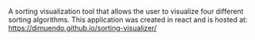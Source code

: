 A sorting visualization tool that allows the user to visualize four different sorting algorithms. This application was created in react and is hosted at: https://dimuendo.github.io/sorting-visualizer/
